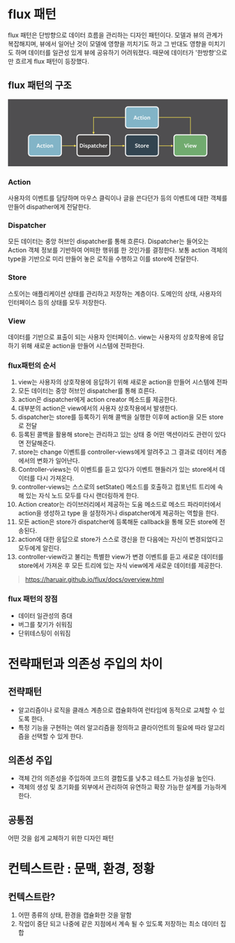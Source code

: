 # flux 패턴

flux 패턴은 단방향으로 데이터 흐름을 관리하는 디자인 패턴이다.
모델과 뷰의 관계가 복잡해지며, 뷰에서 일어난 것이 모델에 영향을 끼치기도 하고 그 반대도 영향을 미치기도 하며 데이터를 일관성 있게 뷰에 공유하기 어려워졌다. 때문에 데이터가 '한방향'으로만 흐르게 flux 패턴이 등장했다.

## flux 패턴의 구조

![alt text](flux-pattern.png)

### Action

사용자의 이벤트를 담당하며 마우스 클릭이나 글을 쓴다던가 등의 이벤트에 대한 객체를 만들어 dispather에게 전달한다.

### Dispatcher

모든 데이터는 중앙 허브인 dispatcher를 통해 흐른다. Dispatcher는 들어오는 Action 객체 정보를 기반하여 어떠한 행위를 한 것인가를 결정한다. 보통 action 객체의 type을 기반으로 미리 만들어 놓은 로직을 수행하고 이를 store에 전달한다.

### Store

스토어는 애플리케이션 상태를 관리하고 저장하는 계층이다. 도메인의 상태, 사용자의 인터페이스 등의 상태를 모두 저장한다.

### View

데이터를 기반으로 표출이 되는 사용자 인터페이스. view는 사용자의 상호작용에 응답하기 위해 새로운 action을 만들어 시스템에 전파한다.

### flux패턴의 순서

1. view는 사용자의 상호작용에 응답하기 위해 새로운 action을 만들어 시스템에 전파
2. 모든 데이터는 중앙 허브인 dispatcher를 통해 흐른다.
3. action은 dispatcher에게 action creator 메소드를 제공한다.
4. 대부분의 action은 view에서의 사용자 상호작용에서 발생한다.
5. dispatcher는 store를 등록하기 위해 콜백을 실행한 이후에 action을 모든 store로 전달
6. 등록된 콜백을 활용해 store는 관리하고 있는 상태 중 어떤 액션이라도 관련이 있다면 전달해준다.
7. store는 change 이벤트를 controller-views에게 알려주고 그 결과로 데이터 계층에서의 변화가 일어난다.
8. Controller-views는 이 이벤트를 듣고 있다가 이벤트 핸들러가 있는 store에서 데이터를 다시 가져온다.
9. controller-views는 스스로의 setState() 메소드를 호출하고 컴포넌트 트리에 속해 있는 자식 노드 모두를 다시 랜더링하게 한다.
10. Action creator는 라이브러리에서 제공하는 도움 메소드로 메소드 파라미터에서 action을 생성하고 type 을 설정하거나 dispatcher에게 제공하는 역할을 한다.
11. 모든 action은 store가 dispatcher에 등록해둔 callback을 통해 모든 store에 전송된다.
12. action에 대한 응답으로 store가 스스로 갱신을 한 다음에는 자신이 변경되었다고 모두에게 알린다.
13. controller-view라고 불리는 특별한 view가 변경 이벤트를 듣고 새로운 데이터를 store에서 가져온 후 모든 트리에 있는 자식 view에게 새로운 데이터를 제공한다.

> https://haruair.github.io/flux/docs/overview.html

### flux 패턴의 장점

- 데이터 일관성의 증대
- 버그를 찾기가 쉬워짐
- 단위테스팅이 쉬워짐

# 전략패턴과 의존성 주입의 차이

## 전략패턴

- 알고리즘이나 로직을 클래스 계층으로 캡슐화하여 런타임에 동적으로 교체할 수 있도록 한다.
- 특정 기능을 구현하는 여러 알고리즘을 정의하고 클라이언트의 필요에 따라 알고리즘을 선택할 수 있게 한다.

## 의존성 주입

- 객체 간의 의존성을 주입하여 코드의 결합도를 낮추고 테스트 가능성을 높인다.
- 객체의 생성 및 초기화를 외부에서 관리하여 유연하고 확장 가능한 설계를 가능하게 한다.

## 공통점

어떤 것을 쉽게 교체하기 위한 디자인 패턴

# 컨텍스트란 : 문맥, 환경, 정황

## 컨텍스트란?

1. 어떤 종류의 상태, 환경을 캡슐화한 것을 말함
2. 작업이 중단 되고 나중에 같은 지점에서 계속 될 수 있도록 저장하는 최소 데이터 집합
